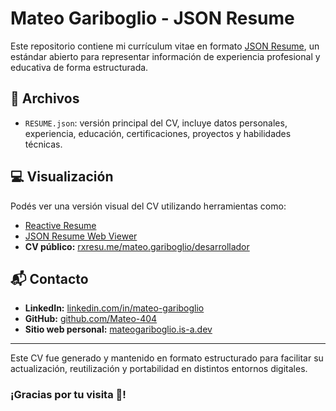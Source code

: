 # Mateo Gariboglio - JSON Resume

Este repositorio contiene mi currículum vitae en formato [JSON Resume](https://jsonresume.org/), un estándar abierto para representar información de experiencia profesional y educativa de forma estructurada.

## 📄 Archivos

- `RESUME.json`: versión principal del CV, incluye datos personales, experiencia, educación, certificaciones, proyectos y habilidades técnicas.

## 💻 Visualización

Podés ver una versión visual del CV utilizando herramientas como:

- [Reactive Resume](https://rxresu.me)
- [JSON Resume Web Viewer](https://registry.jsonresume.org/)
- **CV público:** [rxresu.me/mateo.gariboglio/desarrollador](https://rxresu.me/mateo.gariboglio/desarrollador)

## 📬 Contacto

- **LinkedIn:** [linkedin.com/in/mateo-gariboglio](https://www.linkedin.com/in/mateo-gariboglio)  
- **GitHub:** [github.com/Mateo-404](https://github.com/Mateo-404)  
- **Sitio web personal:** [mateogariboglio.is-a.dev](https://mateogariboglio.is-a.dev)

---

Este CV fue generado y mantenido en formato estructurado para facilitar su actualización, reutilización y portabilidad en distintos entornos digitales.

### ¡Gracias por tu visita 👋!

